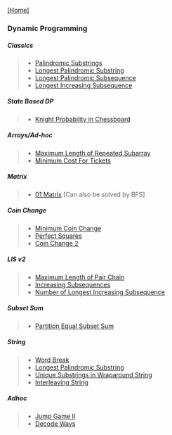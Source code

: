 [[Home]](https://github.com/anicksaha/leetcode/blob/master/README.md)

### Dynamic Programming

##### Classics
> - [Palindromic Substrings](https://leetcode.com/problems/palindromic-substrings/description/)
> - [Longest Palindromic Substring](https://leetcode.com/problems/longest-palindromic-substring/description/)
> - [Longest Palindromic Subsequence](https://leetcode.com/problems/longest-palindromic-subsequence/description/)
> - [Longest Increasing Subsequence](https://leetcode.com/problems/longest-increasing-subsequence/description/)

##### State Based DP
> - [Knight Probability in Chessboard](https://leetcode.com/problems/knight-probability-in-chessboard/description/)

##### Arrays/Ad-hoc
> - [Maximum Length of Repeated Subarray](https://leetcode.com/problems/maximum-length-of-repeated-subarray/description/)
> - [Minimum Cost For Tickets](https://leetcode.com/problems/minimum-cost-for-tickets/description/)

##### Matrix
> - [01 Matrix](https://leetcode.com/problems/01-matrix/description/) [Can also be solved by BFS]

##### Coin Change
> - [Minimum Coin Change](https://leetcode.com/problems/coin-change/description/)
> - [Perfect Squares](https://leetcode.com/problems/perfect-squares/description/)
> - [Coin Change 2](https://leetcode.com/problems/coin-change-2/description/)

##### LIS v2
> - [Maximum Length of Pair Chain](https://leetcode.com/problems/maximum-length-of-pair-chain/description/)
> - [Increasing Subsequences](https://leetcode.com/problems/increasing-subsequences/description/)
> - [Number of Longest Increasing Subsequence](https://leetcode.com/problems/number-of-longest-increasing-subsequence/description/)

##### Subset Sum
> - [Partition Equal Subset Sum](https://leetcode.com/problems/partition-equal-subset-sum/description/)

##### String
> - [Word Break](https://leetcode.com/problems/word-break/description/)
> - [Longest Palindromic Substring](https://leetcode.com/problems/longest-palindromic-substring/description/)
> - [Unique Substrings in Wraparound String](https://leetcode.com/problems/unique-substrings-in-wraparound-string/description/)
> - [Interleaving String](https://leetcode.com/problems/interleaving-string/description/)

##### Adhoc
> - [Jump Game II](https://leetcode.com/problems/jump-game-ii/description/)
> - [Decode Ways](https://leetcode.com/problems/decode-ways/description/)
